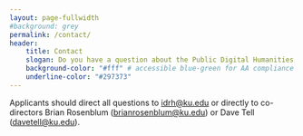 ```yaml
---
layout: page-fullwidth
#background: grey
permalink: /contact/
header:
    title: Contact
    slogan: Do you have a question about the Public Digital Humanities Institute, or need information not included on this website? Please let us know. We welcome your enquiries.
    background-color: "#fff" # accessible blue-green for AA compliance is #2E8080 as a background. Original theme blue-green is #297373 (contrast ratio: 3.79 with black text)
    underline-color: "#297373"
---
```


Applicants should direct all questions to <idrh@ku.edu> or directly to co-directors Brian Rosenblum (<brianrosenblum@ku.edu>) or Dave Tell (<davetell@ku.edu>).

